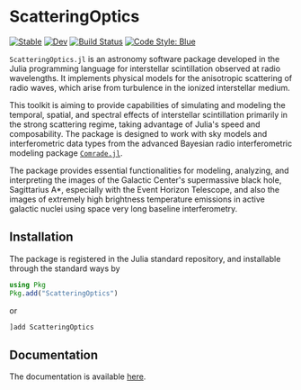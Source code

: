 # ScatteringOptics
[![Stable](https://img.shields.io/badge/docs-stable-blue.svg)](https://EHTJulia.github.io/ScatteringOptics.jl/stable/)
[![Dev](https://img.shields.io/badge/docs-dev-blue.svg)](https://EHTJulia.github.io/ScatteringOptics.jl/dev/)
[![Build Status](https://github.com/EHTJulia/ScatteringOptics.jl/actions/workflows/CI.yml/badge.svg?branch=main)](https://github.com/EHTJulia/ScatteringOptics.jl/actions/workflows/CI.yml?query=branch%3Amain)
[![Code Style: Blue](https://img.shields.io/badge/code%20style-blue-4495d1.svg)](https://github.com/invenia/BlueStyle)

`ScatteringOptics.jl` is an astronomy software package developed in the Julia programming language for interstellar scintillation observed at radio wavelengths. It implements physical models for the anisotropic scattering of radio waves, which arise from turbulence in the ionized interstellar medium. 

This toolkit is aiming to provide capabilities of simulating and modeling the temporal, spatial, and spectral effects of interstellar scintillation primarily in the strong scattering regime, taking advantage of Julia's speed and composability. 
The package is designed to work with sky models and interferometric data types from the advanced Bayesian radio interferometric modeling package [`Comrade.jl`](https://github.com/ptiede/Comrade.jl).

The package provides essential functionalities for modeling, analyzing, and interpreting the images of the Galactic Center's supermassive black hole, Sagittarius A*, especially with the Event Horizon Telescope, and also the images of extremely high brightness temperature emissions in active galactic nuclei using space very long baseline interferometry.

## Installation
The package is registered in the Julia standard repository, and installable through the standard ways by
```julia
using Pkg
Pkg.add("ScatteringOptics")
```
or
```julia
]add ScatteringOptics
```

## Documentation
The documentation is available [here](https://ehtjulia.github.io/ScatteringOptics.jl).
